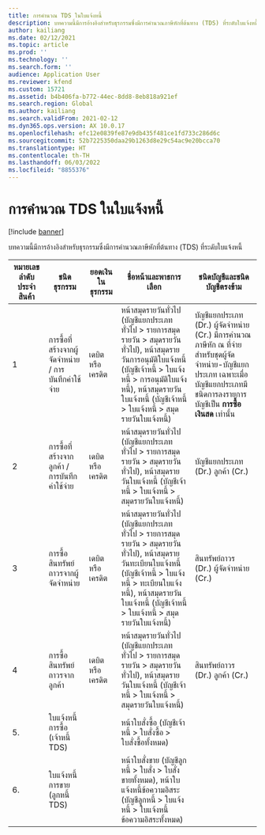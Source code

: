 ```yaml
---
title: การคํานวณ TDS ในใบแจ้งหนี้
description: บทความนี้มีการอ้างอิงสำหรับธุรกรรมซึ่งมีการคํานวณภาษีหักที่ต้นทาง (TDS) ที่ระดับใบแจ้งหนี้
author: kailiang
ms.date: 02/12/2021
ms.topic: article
ms.prod: ''
ms.technology: ''
ms.search.form: ''
audience: Application User
ms.reviewer: kfend
ms.custom: 15721
ms.assetid: b4b406fa-b772-44ec-8dd8-8eb818a921ef
ms.search.region: Global
ms.author: kailiang
ms.search.validFrom: 2021-02-12
ms.dyn365.ops.version: AX 10.0.17
ms.openlocfilehash: efc12e0839fe87e9db435f481ce1fd733c286d6c
ms.sourcegitcommit: 52b7225350daa29b1263d8e29c54ac9e20bcca70
ms.translationtype: HT
ms.contentlocale: th-TH
ms.lasthandoff: 06/03/2022
ms.locfileid: "8855376"
---
```

# <a name="tds-calculation-on-invoices"></a>การคํานวณ TDS ในใบแจ้งหนี้

[!include [banner](../includes/banner.md)]

บทความนี้มีการอ้างอิงสำหรับธุรกรรมซึ่งมีการคํานวณภาษีหักที่ต้นทาง (TDS) ที่ระดับใบแจ้งหนี้

| หมายเลขลำดับประจำสินค้า | ชนิดธุรกรรม                                 | ยอดเงินในธุรกรรม | ชื่อหน้าและพาธการเลือก                                 | ชนิดบัญชีและชนิดบัญชีตรงข้าม                         |
| ------------- | ------------------------------------------------ | ------------------ | ------------------------------------------------------------ | ------------------------------------------------------------ |
| 1            | การซื้อที่สร้างจากผู้จัดจำหน่าย / การบันทึกค่าใช้จ่าย   | เดบิตหรือเครดิต  | หน้าสมุดรายวันทั่วไป (บัญชีแยกประเภททั่วไป > รายการสมุดรายวัน > สมุดรายวันทั่วไป), หน้าสมุดรายวันการอนุมัติใบแจ้งหนี้ (บัญชีเจ้าหนี้ > ใบแจ้งหนี้ > การอนุมัติใบแจ้งหนี้), หน้าสมุดรายวันใบแจ้งหนี้ (บัญชีเจ้าหนี้ > ใบแจ้งหนี้ > สมุดรายวันใบแจ้งหนี้) | บัญชีแยกประเภท (Dr.) ผู้จัดจำหน่าย (Cr.)  มีการคํานวณภาษีหัก ณ ที่จ่ายสำหรับชุดผู้จัดจำหน่าย-บัญชีแยกประเภท เฉพาะเมื่อบัญชีแยกประเภทมีชนิดการลงรายการบัญชีเป็น **การซื้อ**  **เงินสด** เท่านั้น |
| 2            | การซื้อที่สร้างจากลูกค้า / การบันทึกค่าใช้จ่าย | เดบิตหรือเครดิต  | หน้าสมุดรายวันทั่วไป (บัญชีแยกประเภททั่วไป > รายการสมุดรายวัน > สมุดรายวันทั่วไป), หน้าสมุดรายวันใบแจ้งหนี้ (บัญชีเจ้าหนี้ > ใบแจ้งหนี้ > สมุดรายวันใบแจ้งหนี้) | บัญชีแยกประเภท (Dr.) ลูกค้า (Cr.)                                 |
| 3            | การซื้อสินทรัพย์ถาวรจากผู้จัดจำหน่าย              | เดบิตหรือเครดิต  | หน้าสมุดรายวันทั่วไป (บัญชีแยกประเภททั่วไป > รายการสมุดรายวัน > สมุดรายวันทั่วไป), หน้าสมุดรายวันทะเบียนใบแจ้งหนี้ (บัญชีเจ้าหนี้ > ใบแจ้งหนี้ > ทะเบียนใบแจ้งหนี้), หน้าสมุดรายวันใบแจ้งหนี้ (บัญชีเจ้าหนี้ > ใบแจ้งหนี้ > สมุดรายวันใบแจ้งหนี้) | สินทรัพย์ถาวร (Dr.) ผู้จัดจำหน่าย (Cr.)                             |
| 4            | การซื้อสินทรัพย์ถาวรจากลูกค้า            | เดบิตหรือเครดิต  | หน้าสมุดรายวันทั่วไป (บัญชีแยกประเภททั่วไป > รายการสมุดรายวัน > สมุดรายวันทั่วไป), หน้าสมุดรายวันใบแจ้งหนี้ (บัญชีเจ้าหนี้ > ใบแจ้งหนี้ > สมุดรายวันใบแจ้งหนี้) | สินทรัพย์ถาวร (Dr.) ลูกค้า (Cr.)                           |
| 5.            | ใบแจ้งหนี้การซื้อ (เจ้าหนี้ TDS)                  |                    | หน้าใบสั่งซื้อ (บัญชีเจ้าหนี้ > ใบสั่งซื้อ > ใบสั่งซื้อทั้งหมด) |                                                              |
| 6.            | ใบแจ้งหนี้การขาย (ลูกหนี้ TDS)                  |                    | หน้าใบสั่งขาย (บัญชีลูกหนี้ > ใบสั่ง > ใบสั่งขายทั้งหมด), หน้าใบแจ้งหนี้ข้อความอิสระ (บัญชีลูกหนี้ > ใบแจ้งหนี้ > ใบแจ้งหนี้ข้อความอิสระทั้งหมด) |                                                              |
